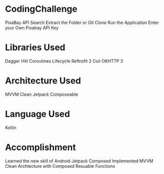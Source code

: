 # CodingChallenge
PixaBay API Search
Extract the Folder or Git Clone
Run the Application
Enter your Own Pixabay API Key

# Libraries Used
Dagger Hilt
Coroutines Lifecycle
Reftrofit 2
Coil
OKHTTP 3

# Architecture Used
MVVM Clean
Jetpack Composeable

# Language Used
Kotlin

# Accomplishment
Learned the new skill of Android Jetpack Composed
Implemented MVVM Clean Archtecture with Composed Resuable Functions
 
